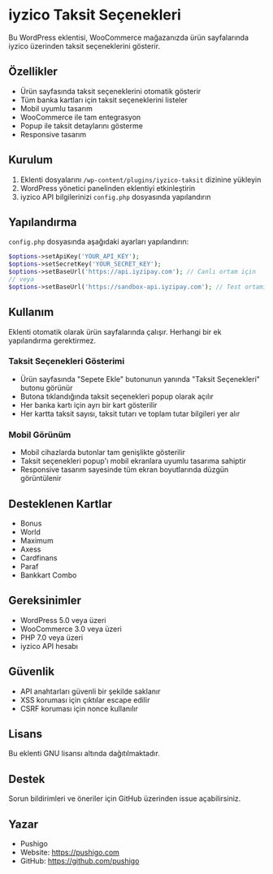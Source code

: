# iyzico Taksit Seçenekleri

Bu WordPress eklentisi, WooCommerce mağazanızda ürün sayfalarında iyzico üzerinden taksit seçeneklerini gösterir.

## Özellikler

- Ürün sayfasında taksit seçeneklerini otomatik gösterir
- Tüm banka kartları için taksit seçeneklerini listeler
- Mobil uyumlu tasarım
- WooCommerce ile tam entegrasyon
- Popup ile taksit detaylarını gösterme
- Responsive tasarım

## Kurulum

1. Eklenti dosyalarını `/wp-content/plugins/iyzico-taksit` dizinine yükleyin
2. WordPress yönetici panelinden eklentiyi etkinleştirin
3. iyzico API bilgilerinizi `config.php` dosyasında yapılandırın

## Yapılandırma

`config.php` dosyasında aşağıdaki ayarları yapılandırın:

```php
$options->setApiKey('YOUR_API_KEY');
$options->setSecretKey('YOUR_SECRET_KEY');
$options->setBaseUrl('https://api.iyzipay.com'); // Canlı ortam için
// veya
$options->setBaseUrl('https://sandbox-api.iyzipay.com'); // Test ortamı için
```

## Kullanım

Eklenti otomatik olarak ürün sayfalarında çalışır. Herhangi bir ek yapılandırma gerektirmez.

### Taksit Seçenekleri Gösterimi

- Ürün sayfasında "Sepete Ekle" butonunun yanında "Taksit Seçenekleri" butonu görünür
- Butona tıklandığında taksit seçenekleri popup olarak açılır
- Her banka kartı için ayrı bir kart gösterilir
- Her kartta taksit sayısı, taksit tutarı ve toplam tutar bilgileri yer alır

### Mobil Görünüm

- Mobil cihazlarda butonlar tam genişlikte gösterilir
- Taksit seçenekleri popup'ı mobil ekranlara uyumlu tasarıma sahiptir
- Responsive tasarım sayesinde tüm ekran boyutlarında düzgün görüntülenir

## Desteklenen Kartlar

- Bonus
- World
- Maximum
- Axess
- Cardfinans
- Paraf
- Bankkart Combo

## Gereksinimler

- WordPress 5.0 veya üzeri
- WooCommerce 3.0 veya üzeri
- PHP 7.0 veya üzeri
- iyzico API hesabı

## Güvenlik

- API anahtarları güvenli bir şekilde saklanır
- XSS koruması için çıktılar escape edilir
- CSRF koruması için nonce kullanılır

## Lisans

Bu eklenti GNU lisansı altında dağıtılmaktadır.

## Destek

Sorun bildirimleri ve öneriler için GitHub üzerinden issue açabilirsiniz.

## Yazar

- Pushigo
- Website: https://pushigo.com
- GitHub: https://github.com/pushigo


